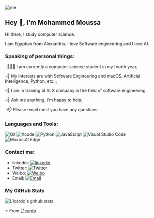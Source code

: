 ![me](https://github.com/L1cardo/L1cardo/raw/master/assets/me.gif)

## Hey 👋, I'm Mohammed Moussa

Hi there, I study computer science.

I am Egyptian from Alexandria. 
I love Software engineering and I love  AI.

### Speaking of personal things:

-👨🏽‍💻 I am currently a computer science student in my fourth year;

-🤔 My interests are with Software Engineering and macOS, Artificial Intelligence, Python, etc..;

-💼 I am in training at ALX company in the field of software engineering

-💬 Ask me anything, I'm happy to help;

-📫 Please email me if you have any questions.

### Languages and Tools:

![Git](https://img.shields.io/badge/Git-F05032?style=flat-square&logo=Git&logoColor=white)
![Xcode](https://img.shields.io/badge/Xcode-1575F9?style=flat-square&logo=Xcode&logoColor=white)
![Python](https://img.shields.io/badge/Python-3776AB?style=flat-square&logo=Python&logoColor=white)
![JavaScript](https://img.shields.io/badge/JavaScript-F7DF1E?style=flat-square&logo=JavaScript&logoColor=white)
![Visual Studio Code](https://img.shields.io/badge/Visual_Studio_Code-007ACC?style=flat-square&logo=Visual-Studio-Code&logoColor=white)
![Microsoft Edge](https://img.shields.io/badge/Microsoft_Edge-0078D7?style=flat-square&logo=Microsoft-Edge&logoColor=white)

### Contact me:

- linkedin: [![linkedin]([https://img.shields.io/badge/https://licardo.cn-3693F3?style=flat-square&logo=icloud&logoColor=white)](https://licardo.cn](https://www.linkedin.com/in/mohamed-mousa-0681551a1/))
- Twitter: [![Twitter]([https://img.shields.io/badge/@AlbertAbdilim-1DA1F2?style=flat-square&logo=twitter&logoColor=white)](https://twitter.com/AlbertAbdilim](https://twitter.com/mousa__1911)) 
- Weibo: [![Weibo](https://img.shields.io/badge/@Albert__Abdilim-E6162D?style=flat-square&logo=sina-weibo&logoColor=white)](https://weibo.com/1935602951)
- Email: [![Email](https://img.shields.io/badge/albert.abdilim@foxmail.com-D14836?style=flat-square&logo=gmail&logoColor=white)](mailto:albert.abdilim@foxmail.com)

### My GitHub Stats

![L1cardo's github stats](https://github-readme-stats.vercel.app/api?username=L1cardo&show_icons=true)

⭐️ From [L1cardo](https://github.com/L1cardo)
